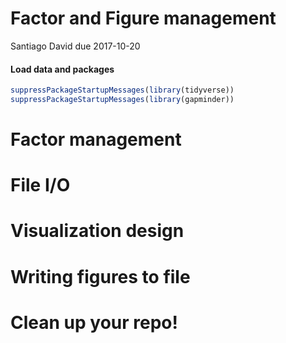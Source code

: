 Factor and Figure management
================
Santiago David
due 2017-10-20

#### Load data and packages

``` r
suppressPackageStartupMessages(library(tidyverse))
suppressPackageStartupMessages(library(gapminder))
```

Factor management
=================

File I/O
========

Visualization design
====================

Writing figures to file
=======================

Clean up your repo!
===================
